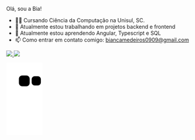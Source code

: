 Olá, sou a Bia!

- 🧑‍💻 Cursando Ciência da Computação na Unisul, SC.
- 🔭 Atualmente estou trabalhando em projetos backend e frontend
- 🌱 Atualmente estou aprendendo Angular, Typescript e SQL
- 📫 Como entrar em contato comigo: biancamedeiros0909@gmail.com


<div>
<a href="https://github.com/bianca0909">
<img height="180em" src="https://github-readme-stats.vercel.app/api?username=Bianca0909&show_icons=true&theme=dracula&include_all_commits=true&count_private=true"/>
<img height="180em" src="https://github-readme-stats.vercel.app/api/top-langs/?username=Bianca0909&layout=compact&langs_count=7&theme=dracula"/>
</div>

<gif src="https://tenor.com/view/bobs-burger-tina-belcher-fire-rage-louise-gif-12660998"/>

<div> 
 
 ![Snake animation](https://github.com/iroussenq/iroussenq/blob/output/github-contribution-grid-snake.svg)
 
</div>

  
